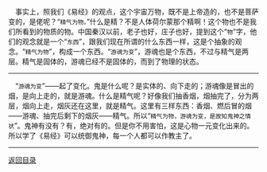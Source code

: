 &emsp;事实上，照我们《易经》的观点，这个宇宙万物，既不是上帝造的，也不是菩萨变的，是佬呢？“``精气为物。``”什么是精？不是人体荷尔蒙那个精啊！这个物也不是我们所看到的物质的物。中国秦汉以前，老子也好，庄子也好，提到这个“``物``”字，他们的观念就是一个“``东西``”，跟我们现在所谓的什么东西一样，这是个抽象的观念。“``精气为物``”，构成一个东西。“``游魂为变``”，游魂也是个东西，不过与精气是两层。精气是固体的，游魂已经不是固体的，而到了物理的状态。
___
&emsp;“``游魂为变``”——起了变化。鬼是什么呢？是实体的、向下走的；游魂像是冒出的烟，是向上走的，就是游魂。什么是精气呢？好像我们抽香烟，烟抽完了，分为两层，烟向上走，烟灰还在这里，就是精气。这里有三样东西：香烟、燃后冒的烟——游魂、抽完后剩下的烟灰——精气。所以“``精气为物，游魂为变，是故知鬼神之情状``”。鬼神有没有？有，绝对有的。但是你不用害怕，这是心物一元变化出来的。所以学了《易经》可以统御鬼神，每一个人都可以作教主了。
___
[返回目录](../../../master/README.md#目录)